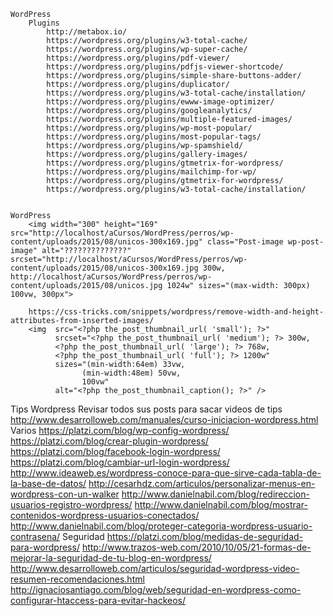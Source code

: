     WordPress
        Plugins
            http://metabox.io/
            https://wordpress.org/plugins/w3-total-cache/
            https://wordpress.org/plugins/wp-super-cache/
            https://wordpress.org/plugins/pdf-viewer/
            https://wordpress.org/plugins/pdfjs-viewer-shortcode/
            https://wordpress.org/plugins/simple-share-buttons-adder/
            https://wordpress.org/plugins/duplicator/
            https://wordpress.org/plugins/w3-total-cache/installation/
            https://wordpress.org/plugins/ewww-image-optimizer/
            https://wordpress.org/plugins/googleanalytics/
            https://wordpress.org/plugins/multiple-featured-images/
            https://wordpress.org/plugins/wp-most-popular/
            https://wordpress.org/plugins/most-popular-tags/
            https://wordpress.org/plugins/wp-spamshield/
            https://wordpress.org/plugins/gallery-images/
            https://wordpress.org/plugins/gtmetrix-for-wordpress/
            https://wordpress.org/plugins/mailchimp-for-wp/
            https://wordpress.org/plugins/gtmetrix-for-wordpress/
            https://wordpress.org/plugins/w3-total-cache/installation/
    

    WordPress
        <img width="300" height="169" src="http://localhost/aCursos/WordPress/perros/wp-content/uploads/2015/08/unicos-300x169.jpg" class="Post-image wp-post-image" alt="??????????????" srcset="http://localhost/aCursos/WordPress/perros/wp-content/uploads/2015/08/unicos-300x169.jpg 300w, http://localhost/aCursos/WordPress/perros/wp-content/uploads/2015/08/unicos.jpg 1024w" sizes="(max-width: 300px) 100vw, 300px">

        https://css-tricks.com/snippets/wordpress/remove-width-and-height-attributes-from-inserted-images/
        <img  src="<?php the_post_thumbnail_url( 'small'); ?>"
              srcset="<?php the_post_thumbnail_url( 'medium'); ?> 300w,
              <?php the_post_thumbnail_url( 'large'); ?> 768w,
              <?php the_post_thumbnail_url( 'full'); ?> 1200w"
              sizes="(min-width:64em) 33vw,
                    (min-width:48em) 50vw,
                    100vw"
              alt="<?php the_post_thumbnail_caption(); ?>" />
            

Tips Wordpress
    Revisar todos sus posts para sacar videos de tips
        http://www.desarrolloweb.com/manuales/curso-iniciacion-wordpress.html
    Varios
        https://platzi.com/blog/wp-config-wordpress/
        https://platzi.com/blog/crear-plugin-wordpress/
        https://platzi.com/blog/facebook-login-wordpress/
        https://platzi.com/blog/cambiar-url-login-wordpress/
        http://www.ideaweb.es/wordpress-conoce-para-que-sirve-cada-tabla-de-la-base-de-datos/
        http://cesarhdz.com/articulos/personalizar-menus-en-wordpress-con-un-walker
        http://www.danielnabil.com/blog/redireccion-usuarios-registro-wordpress/
        http://www.danielnabil.com/blog/mostrar-contenidos-wordpress-usuarios-conectados/
        http://www.danielnabil.com/blog/proteger-categoria-wordpress-usuario-contrasena/
    Seguridad
        https://platzi.com/blog/medidas-de-seguridad-para-wordpress/
        http://www.trazos-web.com/2010/10/05/21-formas-de-mejorar-la-seguridad-de-tu-blog-en-wordpress/
        http://www.desarrolloweb.com/articulos/seguridad-wordpress-video-resumen-recomendaciones.html
        http://ignaciosantiago.com/blog/web/seguridad-en-wordpress-como-configurar-htaccess-para-evitar-hackeos/
